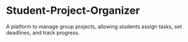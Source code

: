 # Student-Project-Organizer
A platform to manage group projects, allowing students assign tasks, set deadlines, and track progress.
